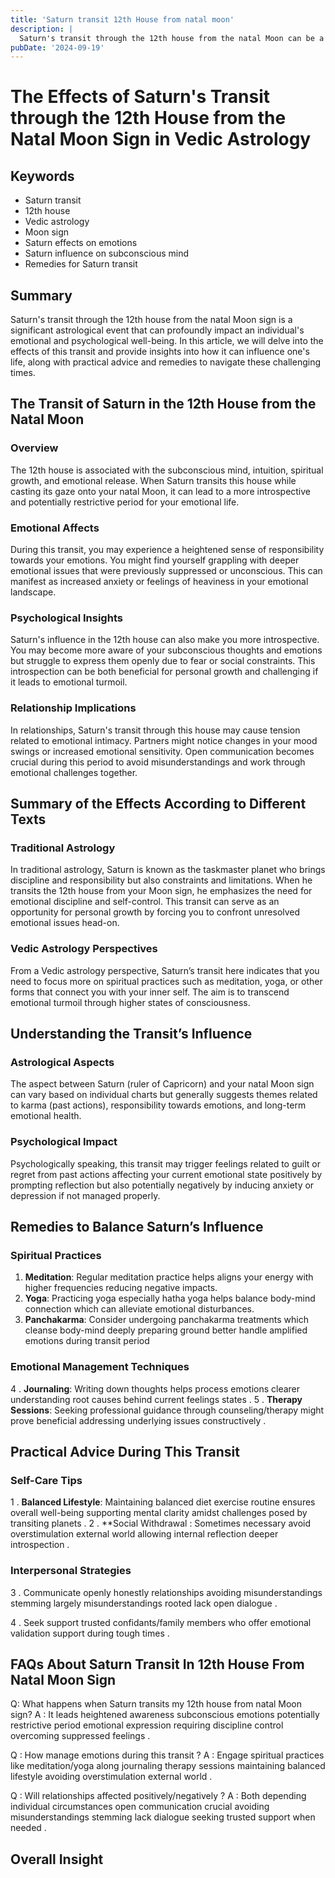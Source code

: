 ```yaml
---
title: 'Saturn transit 12th House from natal moon'
description: |
  Saturn's transit through the 12th house from the natal Moon can be a difficult period, characterized by financial losses, health issues, and mental stress. The individual may face isolation, aimless wanderings, and a decline in overall life satisfaction.
pubDate: '2024-09-19'
---
```


# The Effects of Saturn's Transit through the 12th House from the Natal Moon Sign in Vedic Astrology

## Keywords
- Saturn transit
- 12th house
- Vedic astrology
- Moon sign
- Saturn effects on emotions
- Saturn influence on subconscious mind
- Remedies for Saturn transit

## Summary

Saturn's transit through the 12th house from the natal Moon sign is a significant astrological event that can profoundly impact an individual's emotional and psychological well-being. In this article, we will delve into the effects of this transit and provide insights into how it can influence one's life, along with practical advice and remedies to navigate these challenging times.

## The Transit of Saturn in the 12th House from the Natal Moon

### Overview

The 12th house is associated with the subconscious mind, intuition, spiritual growth, and emotional release. When Saturn transits this house while casting its gaze onto your natal Moon, it can lead to a more introspective and potentially restrictive period for your emotional life.

### Emotional Affects

During this transit, you may experience a heightened sense of responsibility towards your emotions. You might find yourself grappling with deeper emotional issues that were previously suppressed or unconscious. This can manifest as increased anxiety or feelings of heaviness in your emotional landscape.

### Psychological Insights

Saturn's influence in the 12th house can also make you more introspective. You may become more aware of your subconscious thoughts and emotions but struggle to express them openly due to fear or social constraints. This introspection can be both beneficial for personal growth and challenging if it leads to emotional turmoil.

### Relationship Implications

In relationships, Saturn's transit through this house may cause tension related to emotional intimacy. Partners might notice changes in your mood swings or increased emotional sensitivity. Open communication becomes crucial during this period to avoid misunderstandings and work through emotional challenges together.

## Summary of the Effects According to Different Texts

### Traditional Astrology

In traditional astrology, Saturn is known as the taskmaster planet who brings discipline and responsibility but also constraints and limitations. When he transits the 12th house from your Moon sign, he emphasizes the need for emotional discipline and self-control. This transit can serve as an opportunity for personal growth by forcing you to confront unresolved emotional issues head-on.

### Vedic Astrology Perspectives

From a Vedic astrology perspective, Saturn’s transit here indicates that you need to focus more on spiritual practices such as meditation, yoga, or other forms that connect you with your inner self. The aim is to transcend emotional turmoil through higher states of consciousness.

## Understanding the Transit’s Influence

### Astrological Aspects

The aspect between Saturn (ruler of Capricorn) and your natal Moon sign can vary based on individual charts but generally suggests themes related to karma (past actions), responsibility towards emotions, and long-term emotional health.

### Psychological Impact

Psychologically speaking, this transit may trigger feelings related to guilt or regret from past actions affecting your current emotional state positively by prompting reflection but also potentially negatively by inducing anxiety or depression if not managed properly.

## Remedies to Balance Saturn’s Influence

### Spiritual Practices

1. **Meditation**: Regular meditation practice helps aligns your energy with higher frequencies reducing negative impacts.
2. **Yoga**: Practicing yoga especially hatha yoga helps balance body-mind connection which can alleviate emotional disturbances.
3. **Panchakarma**: Consider undergoing panchakarma treatments which cleanse body-mind deeply preparing ground better handle amplified emotions during transit period

### Emotional Management Techniques

4 . **Journaling**: Writing down thoughts helps process emotions clearer understanding root causes behind current feelings states .
5 . **Therapy Sessions**: Seeking professional guidance through counseling/therapy might prove beneficial addressing underlying issues constructively .

## Practical Advice During This Transit

### Self-Care Tips

1 . **Balanced Lifestyle**: Maintaining balanced diet exercise routine ensures overall well-being supporting mental clarity amidst challenges posed by transiting planets .
2 . **Social Withdrawal : Sometimes necessary avoid overstimulation external world allowing internal reflection deeper introspection .

### Interpersonal Strategies

3 . Communicate openly honestly relationships avoiding misunderstandings stemming largely misunderstandings rooted lack open dialogue .

4 . Seek support trusted confidants/family members who offer emotional validation support during tough times .

## FAQs About Saturn Transit In 12th House From Natal Moon Sign

Q: What happens when Saturn transits my 12th house from natal Moon sign?
A : It leads heightened awareness subconscious emotions potentially restrictive period emotional expression requiring discipline control overcoming suppressed feelings .

Q : How manage emotions during this transit ?
A : Engage spiritual practices like meditation/yoga along journaling therapy sessions maintaining balanced lifestyle avoiding overstimulation external world .

Q : Will relationships affected positively/negatively ?
A : Both depending individual circumstances open communication crucial avoiding misunderstandings stemming lack dialogue seeking trusted support when needed .

## Overall Insight